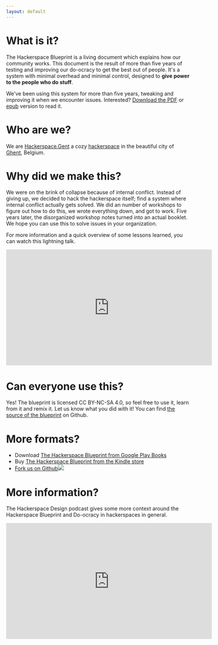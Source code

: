 ```yaml
---
layout: default
---
```


# What is it?

The Hackerspace Blueprint is a living document which explains how our community works. This document is the result of more than five years of testing and improving our do-ocracy to get the best out of people. It's a system with minimal overhead and minimal control, designed to **give power to the people who do stuff**.

We've been using this system for more than five years, tweaking and improving it when we encounter issues. Interested? [Download the PDF](https://github.com/0x20/hackerspace-blueprint/releases/latest/download/hackerspace-blueprint.pdf) or [epub](https://github.com/0x20/hackerspace-blueprint/releases/latest/download/hackerspace-blueprint.epub) version to read it.

# Who are we?

We are [Hackerspace.Gent](https://hackerspace.gent) a cozy [hackerspace](https://en.wikipedia.org/wiki/Hackerspace) in the beautiful city of [Ghent](https://visit.gent.be/en), Belgium.

# Why did we make this?

We were on the brink of collapse because of internal conflict. Instead of giving up, we decided to hack the hackerspace itself; find a system where internal conflict actually gets solved. We did an number of workshops to figure out how to do this, we wrote everything down, and got to work. Five years later, the disorganized workshop notes turned into an actual booklet. We hope you can use this to solve issues in your organization.

For more information and a quick overview of some lessons learned, you can watch this lightning talk.

<iframe width="560" height="315" src="https://www.youtube.com/embed/Zmph3AiWi5g" frameborder="0" allow="accelerometer; autoplay; encrypted-media; gyroscope; picture-in-picture" allowfullscreen></iframe>

# Can everyone use this?

Yes! The blueprint is licensed CC BY-NC-SA 4.0, so feel free to use it, learn from it and remix it. Let us know what you did with it! You can find [the source of the blueprint](https://github.com/0x20/hackerspace-blueprint) on Github.

# More formats?

* Download [The Hackerspace Blueprint from Google Play Books](https://play.google.com/store/books/details/Merlijn_Sebrechts_The_Hackerspace_Blueprint?id=TnSSDwAAQBAJ)
* Buy [The Hackerspace Blueprint from the Kindle store](https://www.amazon.com/Hackerspace-Blueprint-Empowering-people-awesome-ebook/dp/B07PP53RTR/)
* [Fork us on Github![](https://hackerspace.app/github.png)](https://github.com/0x20/hackerspace-blueprint)

# More information?

The Hackerspace Design podcast gives some more context around the Hackerspace Blueprint and Do-ocracy in hackerspaces in general.

<iframe width="560" height="315" src="https://www.youtube.com/embed/QTbQ9Y5-cPM" frameborder="0" allow="accelerometer; autoplay; encrypted-media; gyroscope; picture-in-picture" allowfullscreen></iframe>
